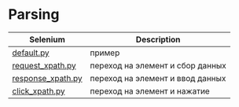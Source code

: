 Parsing
==================
| Selenium                                             | Description                           |
| ---------------------------------------------------- | --------------------------------------|
| [default.py](parsing/default.py)                     | пример                                |
| [request_xpath.py](parsing/request_xpath.py)         | переход на элемент и сбор данных      |
| [response_xpath.py](parsing/response_xpath.py)       | переход на элемент и ввод данных      |
| [click_xpath.py](parsing/click_xpath.py)             | переход на элемент и нажатие          |
